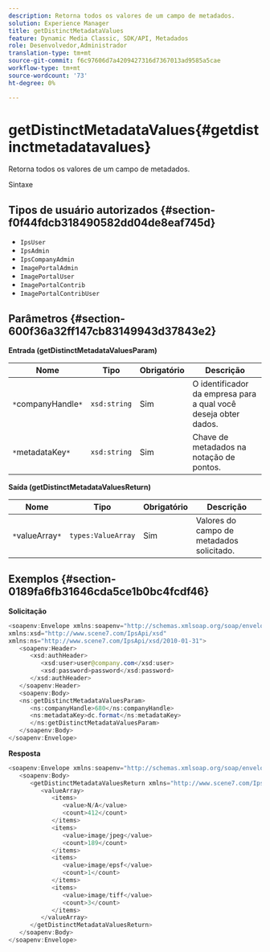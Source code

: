 ```yaml
---
description: Retorna todos os valores de um campo de metadados.
solution: Experience Manager
title: getDistinctMetadataValues
feature: Dynamic Media Classic, SDK/API, Metadados
role: Desenvolvedor,Administrador
translation-type: tm+mt
source-git-commit: f6c97606d7a4209427316d7367013ad9585a5cae
workflow-type: tm+mt
source-wordcount: '73'
ht-degree: 0%

---
```



# getDistinctMetadataValues{#getdistinctmetadatavalues}

Retorna todos os valores de um campo de metadados.

Sintaxe

## Tipos de usuário autorizados {#section-f0f44fdcb318490582dd04de8eaf745d}

* `IpsUser`
* `IpsAdmin`
* `IpsCompanyAdmin`
* `ImagePortalAdmin`
* `ImagePortalUser`
* `ImagePortalContrib`
* `ImagePortalContribUser`

## Parâmetros {#section-600f36a32ff147cb83149943d37843e2}

**Entrada (getDistinctMetadataValuesParam)**

| Nome | Tipo | Obrigatório | Descrição |
|---|---|---|---|
| `*`companyHandle`*` | `xsd:string` | Sim | O identificador da empresa para a qual você deseja obter dados. |
| `*`metadataKey`*` | `xsd:string` | Sim | Chave de metadados na notação de pontos. |

**Saída (getDistinctMetadataValuesReturn)**

| Nome | Tipo | Obrigatório | Descrição |
|---|---|---|---|
| `*`valueArray`*` | `types:ValueArray` | Sim | Valores do campo de metadados solicitado. |

## Exemplos {#section-0189fa6fb31646cda5ce1b0bc4fcdf46}

**Solicitação**

```java
<soapenv:Envelope xmlns:soapenv="http://schemas.xmlsoap.org/soap/envelope/"
xmlns:xsd="http://www.scene7.com/IpsApi/xsd"
xmlns:ns="http://www.scene7.com/IpsApi/xsd/2010-01-31">
   <soapenv:Header>
      <xsd:authHeader>
         <xsd:user>user@company.com</xsd:user>
         <xsd:password>password</xsd:password>
      </xsd:authHeader>
   </soapenv:Header>
   <soapenv:Body>
   <ns:getDistinctMetadataValuesParam>
      <ns:companyHandle>680</ns:companyHandle>
      <ns:metadataKey>dc.format</ns:metadataKey>
      </ns:getDistinctMetadataValuesParam>
   </soapenv:Body>
</soapenv:Envelope>
```

**Resposta**

```java
<soapenv:Envelope xmlns:soapenv="http://schemas.xmlsoap.org/soap/envelope/">
   <soapenv:Body>
      <getDistinctMetadataValuesReturn xmlns="http://www.scene7.com/IpsApi/xsd/2010-01-31">
         <valueArray>
            <items>
               <value>N/A</value>
               <count>412</count>
            </items>
            <items>
               <value>image/jpeg</value>
               <count>189</count>
            </items>
            <items>
               <value>image/epsf</value>
               <count>1</count>
            </items>
            <items>
               <value>image/tiff</value>
               <count>3</count>
            </items>
         </valueArray>
      </getDistinctMetadataValuesReturn>
   </soapenv:Body>
</soapenv:Envelope>
```

